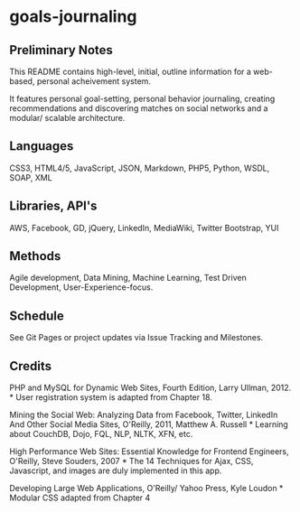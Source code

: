 goals-journaling
======

Preliminary Notes
-------------
This README contains high-level, initial, outline information for a web-based, personal acheivement system.

It features personal goal-setting, personal behavior journaling, creating recommendations and discovering matches on social networks and a modular/ scalable architecture.

Languages
---------
CSS3, HTML4/5, JavaScript, JSON, Markdown, PHP5, Python, WSDL, SOAP, XML

Libraries, API's
----------------
AWS, Facebook, GD, jQuery, LinkedIn, MediaWiki, Twitter Bootstrap, YUI

Methods
-------
Agile development, Data Mining, Machine Learning, Test Driven Development, User-Experience-focus.

Schedule
--------

See Git Pages or project updates via Issue Tracking and Milestones.

Credits
-------

PHP and MySQL for Dynamic Web Sites, Fourth Edition, Larry Ullman, 2012. 
	* User registration system is adapted from Chapter 18.

Mining the Social Web: Analyzing Data from Facebook, Twitter, LinkedIn And Other Social Media Sites, O'Reilly, 2011, Matthew A. Russell
	* Learning about CouchDB, Dojo, FQL, NLP, NLTK, XFN, etc.

High Performance Web Sites: Essential Knowledge for Frontend Engineers, O'Reilly, Steve Souders, 2007
	* The 14 Techniques for Ajax, CSS, Javascript, and images are duly implemented in this app.

Developing Large Web Applications, O'Reilly/ Yahoo Press, Kyle Loudon
	* Modular CSS adapted from Chapter 4

